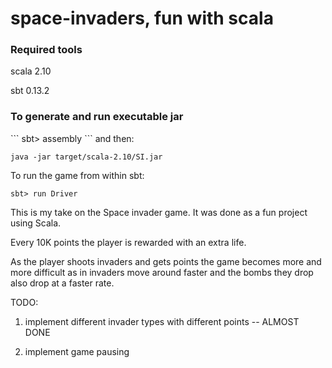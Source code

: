 space-invaders, fun with scala
==============================

<h3>Required tools</h3>

scala 2.10

sbt 0.13.2

<h3>To generate and run executable jar</h3>
```
sbt> assembly
```
and then:

```
java -jar target/scala-2.10/SI.jar
````

To run the game from within sbt:

```
sbt> run Driver
```

This is my take on the Space invader game. It was done as a fun project using Scala.

Every 10K points the player is rewarded with an extra life.

As the player shoots invaders and gets points the game becomes more and more difficult as in invaders move around faster and the bombs they drop also drop at a faster rate.


TODO:

1) implement different invader types with different points              -- ALMOST DONE

2) implement game pausing


